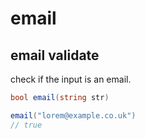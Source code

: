 # email

## email validate

check if the input is an email.

```csharp
bool email(string str)
```

```csharp
email("lorem@example.co.uk")
// true
```
